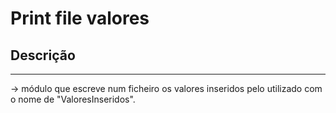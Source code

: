 # Print file valores

## Descrição ##
-------------------------
-> módulo que escreve num ficheiro os valores inseridos pelo utilizado com o nome de "ValoresInseridos".
